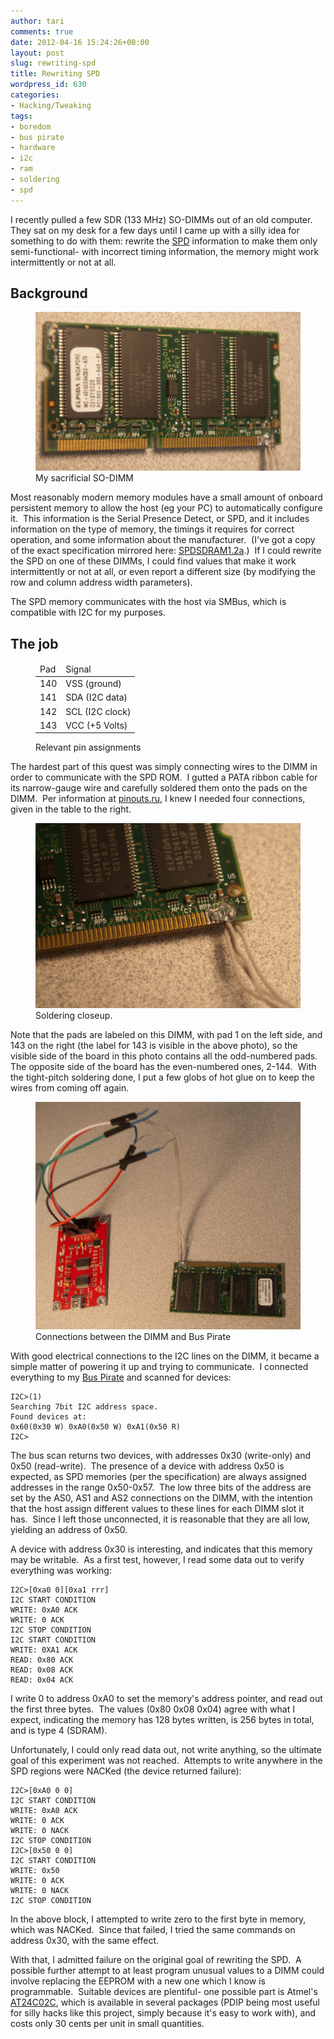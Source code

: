 ```yaml
---
author: tari
comments: true
date: 2012-04-16 15:24:26+00:00
layout: post
slug: rewriting-spd
title: Rewriting SPD
wordpress_id: 630
categories:
- Hacking/Tweaking
tags:
- boredom
- bus pirate
- hardware
- i2c
- ram
- soldering
- spd
---
```


I recently pulled a few SDR (133 MHz) SO-DIMMs out of an old computer.  They sat
on my desk for a few days until I came up with a silly idea for something to do
with them: rewrite the
[SPD](https://en.wikipedia.org/wiki/Serial_presence_detect) information to make
them only semi-functional- with incorrect timing information, the memory might
work intermittently or not at all.

## Background

<figure>
    <img src="/images/2012/DSC_2913.jpg" />
    <figcaption>My sacrificial SO-DIMM</figcaption>
</figure>

Most reasonably modern memory modules have a small amount of onboard persistent
memory to allow the host (eg your PC) to automatically configure it.  This
information is the Serial Presence Detect, or SPD, and it includes information
on the type of memory, the timings it requires for correct operation, and some
information about the manufacturer.  (I've got a copy of the exact specification
mirrored here:
[SPDSDRAM1.2a](http://www.taricorp.net/wp-content/uploads/2012/04/SPDSDRAM1.2a1.pdf).) 
If I could rewrite the SPD on one of these DIMMs, I could find values that make
it work intermittently or not at all, or even report a different size (by
modifying the row and column address width parameters).

The SPD memory communicates with the host via SMBus, which is compatible with
I2C for my purposes.

## The job

<figure class="figure-right">
<!-- TODO needs better styling -->
<table>
    <thead>
        <tr>
            <td>Pad</td>
            <td>Signal</td>
        </tr>
    </thead>
    <tbody>
        <tr>
            <td>140</td>
            <td>VSS (ground)</td>
        </tr>
        <tr>
            <td>141</td>
            <td>SDA (I2C data)</td>
        </tr>
        <tr>
            <td>142</td>
            <td>SCL (I2C clock)</td>
        </tr>
        <tr >
            <td>143</td>
            <td>VCC (+5 Volts)</td>
        </tr>
    </tbody>
</table>
<figcaption>Relevant pin assignments</figcaption>
</figure>

The hardest part of this quest was simply connecting wires to the DIMM in order
to communicate with the SPD ROM.  I gutted a PATA ribbon cable for its
narrow-gauge wire and carefully soldered them onto the pads on the DIMM.  Per
information at [pinouts.ru](http://pinouts.ru/Memory/SimmSo144_pinout.shtml), I
knew I needed four connections, given in the table to the right.

<figure>
    <img src="/images/2012/DSC_2915.jpg" />
    <figcaption>Soldering closeup.</figcaption>
</figure>

Note that the pads are labeled on this DIMM, with pad 1 on the left side, and
143 on the right (the label for 143 is visible in the above photo), so the
visible side of the board in this photo contains all the odd-numbered pads.  The
opposite side of the board has the even-numbered ones, 2-144.  With the
tight-pitch soldering done, I put a few globs of hot glue on to keep the wires
from coming off again.

<figure>
    <img src="/images/2012/DSC_2914.jpg" />
    <figcaption>Connections between the DIMM and Bus Pirate</figcaption>
</figure>

With good electrical connections to the I2C lines on the DIMM, it became a
simple matter of powering it up and trying to communicate.  I connected
everything to my [Bus Pirate](http://dangerousprototypes.com/docs/Bus_Pirate)
and scanned for devices:

    I2C>(1)
    Searching 7bit I2C address space.
    Found devices at:
    0x60(0x30 W) 0xA0(0x50 W) 0xA1(0x50 R)
    I2C>

The bus scan returns two devices, with addresses 0x30 (write-only) and 0x50
(read-write).  The presence of a device with address 0x50 is expected, as SPD
memories (per the specification) are always assigned addresses in the range
0x50-0x57.  The low three bits of the address are set by the AS0, AS1 and AS2
connections on the DIMM, with the intention that the host assign different
values to these lines for each DIMM slot it has.  Since I left those
unconnected, it is reasonable that they are all low, yielding an address of
0x50.

A device with address 0x30 is interesting, and indicates that this memory may be
writable.  As a first test, however, I read some data out to verify everything
was working:

    I2C>[0xa0 0][0xa1 rrr]
    I2C START CONDITION
    WRITE: 0xA0 ACK
    WRITE: 0 ACK
    I2C STOP CONDITION
    I2C START CONDITION
    WRITE: 0XA1 ACK
    READ: 0x80 ACK
    READ: 0x08 ACK
    READ: 0x04 ACK

I write 0 to address 0xA0 to set the memory's address pointer, and read out the
first three bytes.  The values (0x80 0x08 0x04) agree with what I expect,
indicating the memory has 128 bytes written, is 256 bytes in total, and is type
4 (SDRAM).

Unfortunately, I could only read data out, not write anything, so the ultimate
goal of this experiment was not reached.  Attempts to write anywhere in the SPD
regions were NACKed (the device returned failure):

    I2C>[0xA0 0 0]
    I2C START CONDITION
    WRITE: 0xA0 ACK
    WRITE: 0 ACK
    WRITE: 0 NACK
    I2C STOP CONDITION
    I2C>[0x50 0 0]
    I2C START CONDITION
    WRITE: 0x50
    WRITE: 0 ACK
    WRITE: 0 NACK
    I2C STOP CONDITION

In the above block, I attempted to write zero to the first byte in memory, which
was NACKed.  Since that failed, I tried the same commands on address 0x30, with
the same effect.

With that, I admitted failure on the original goal of rewriting the SPD.  A
possible further attempt to at least program unusual values to a DIMM could
involve replacing the EEPROM with a new one which I know is programmable. 
Suitable devices are plentiful- one possible part is Atmel's
[AT24C02C](http://www.atmel.com/devices/at24c02c.aspx), which is available in
several packages (PDIP being most useful for silly hacks like this project,
simply because it's easy to work with), and costs only 30 cents per unit in
small quantities.
